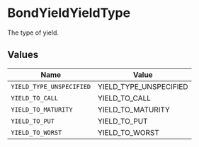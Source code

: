 # BondYieldYieldType

The type of yield.


## Values

| Name                     | Value                    |
| ------------------------ | ------------------------ |
| `YIELD_TYPE_UNSPECIFIED` | YIELD_TYPE_UNSPECIFIED   |
| `YIELD_TO_CALL`          | YIELD_TO_CALL            |
| `YIELD_TO_MATURITY`      | YIELD_TO_MATURITY        |
| `YIELD_TO_PUT`           | YIELD_TO_PUT             |
| `YIELD_TO_WORST`         | YIELD_TO_WORST           |